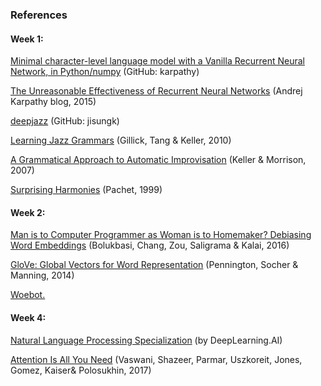 ### References
#### W​eek 1:
[Minimal character-level language model with a Vanilla Recurrent Neural Network, in Python/numpy](https://gist.github.com/karpathy/d4dee566867f8291f086) (GitHub: karpathy)

[The Unreasonable Effectiveness of Recurrent Neural Networks](http://karpathy.github.io/2015/05/21/rnn-effectiveness/) (Andrej Karpathy blog, 2015)

[d​eepjazz](https://github.com/jisungk/deepjazz) (GitHub: jisungk)

[Learning Jazz Grammars](http://ai.stanford.edu/~kdtang/papers/smc09-jazzgrammar.pdf) (Gillick, Tang & Keller, 2010)

[A Grammatical Approach to Automatic Improvisation](http://smc07.uoa.gr/SMC07%20Proceedings/SMC07%20Paper%2055.pdf) (Keller & Morrison, 2007)

[Surprising Harmonies](http://citeseerx.ist.psu.edu/viewdoc/download?doi=10.1.1.5.7473&rep=rep1&type=pdf) (Pachet, 1999)

#### W​eek 2:
[Man is to Computer Programmer as Woman is to Homemaker? Debiasing Word Embeddings](https://papers.nips.cc/paper/2016/file/a486cd07e4ac3d270571622f4f316ec5-Paper.pdf) (Bolukbasi, Chang, Zou, Saligrama​ & Kalai, 2016)

[GloVe: Global Vectors for Word Representation](https://nlp.stanford.edu/projects/glove/) (Pennington, Socher & Manning, 2014)

[W​oebot.](https://woebothealth.com/)

#### W​eek 4:
[Natural Language Processing Specialization](https://www.coursera.org/specializations/natural-language-processing?) (by DeepLearning.AI)

[Attention Is All You Need](https://arxiv.org/abs/1706.03762) (Vaswani, Shazeer, Parmar, Uszkoreit, Jones, Gomez, Kaiser​ & Polosukhin, 2017)
